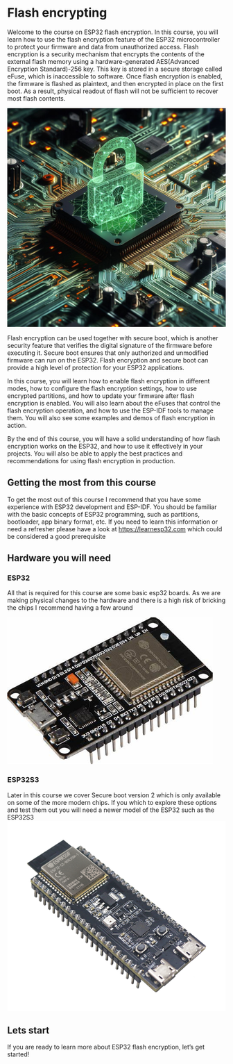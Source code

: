 # Flash encrypting

Welcome to the course on ESP32 flash encryption. In this course, you will learn how to use the flash encryption feature of the ESP32 microcontroller to protect your firmware and data from unauthorized access. Flash encryption is a security mechanism that encrypts the contents of the external flash memory using a hardware-generated AES(Advanced Encryption Standard)-256 key. This key is stored in a secure storage called eFuse, which is inaccessible to software. Once flash encryption is enabled, the firmware is flashed as plaintext, and then encrypted in place on the first boot. As a result, physical readout of flash will not be sufficient to recover most flash contents.

![Alt text](https://github.com/Mair/flash-encryption/blob/main/_0_intro/Secure%20chip.jpg?raw=true)

Flash encryption can be used together with secure boot, which is another security feature that verifies the digital signature of the firmware before executing it. Secure boot ensures that only authorized and unmodified firmware can run on the ESP32. Flash encryption and secure boot can provide a high level of protection for your ESP32 applications.

In this course, you will learn how to enable flash encryption in different modes, how to configure the flash encryption settings, how to use encrypted partitions, and how to update your firmware after flash encryption is enabled. You will also learn about the eFuses that control the flash encryption operation, and how to use the ESP-IDF tools to manage them. You will also see some examples and demos of flash encryption in action.

By the end of this course, you will have a solid understanding of how flash encryption works on the ESP32, and how to use it effectively in your projects. You will also be able to apply the best practices and recommendations for using flash encryption in production.

## Getting the most from this course

To get the most out of this course I recommend that you have some experience with ESP32 development and ESP-IDF. You should be familiar with the basic concepts of ESP32 programming, such as partitions, bootloader, app binary format, etc.
If you need to learn this information or need a refresher please have a look at https://learnesp32.com which could be considered a good prerequisite

## Hardware you will need

### ESP32

All that is required for this course are some basic esp32 boards. As we are making physical changes to the hardware and there is a high risk of bricking the chips I recommend having a few around

![Alt text](https://github.com/Mair/flash-encryption/blob/main/_0_intro/esp32.jpg?raw=true)

### ESP32S3

Later in this course we cover Secure boot version 2 which is only available on some of the more modern chips. If you which to explore these options and test them out you will need a newer model of the ESP32 such as the ESP32S3
![Alt text](https://github.com/Mair/flash-encryption/blob/main/_0_intro/esp32s3.png?raw=true)

## Lets start

If you are ready to learn more about ESP32 flash encryption, let’s get started!
